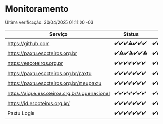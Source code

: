 # Monitoramento

Última verificação: 30/04/2025 01:11:00 -03

|Serviço|Status|Últimas 24h|
|---|---|---|
|https://github.com|<span title="2025-04-23: OK=23">✔️</span><span title="2025-04-24: OK=23">✔️</span><span title="2025-04-25: OK=23">✔️</span><span title="2025-04-26: OK=22, Falhas=1">⚠️</span><span title="2025-04-27: OK=23">✔️</span><span title="2025-04-28: OK=22">✔️</span><span title="2025-04-29: OK=3">✔️</span>|<span title="29/04/2025 01:11:00 -03 : 200">✔️</span><span title="29/04/2025 02:10:00 -03 : 200">✔️</span><span title="29/04/2025 03:14:00 -03 : 200">✔️</span><span title="29/04/2025 04:10:00 -03 : 200">✔️</span><span title="29/04/2025 05:14:00 -03 : 200">✔️</span><span title="29/04/2025 06:10:00 -03 : 200">✔️</span><span title="29/04/2025 07:10:00 -03 : 200">✔️</span><span title="29/04/2025 08:08:00 -03 : 200">✔️</span><span title="29/04/2025 09:18:00 -03 : 200">✔️</span><span title="29/04/2025 10:25:00 -03 : 200">✔️</span><span title="29/04/2025 11:09:00 -03 : 200">✔️</span><span title="29/04/2025 12:09:00 -03 : 200">✔️</span><span title="29/04/2025 13:11:00 -03 : 200">✔️</span><span title="29/04/2025 14:08:00 -03 : 200">✔️</span><span title="29/04/2025 15:13:00 -03 : 200">✔️</span><span title="29/04/2025 16:07:00 -03 : 200">✔️</span><span title="29/04/2025 17:10:00 -03 : 200">✔️</span><span title="29/04/2025 18:08:00 -03 : 200">✔️</span><span title="29/04/2025 19:08:00 -03 : 200">✔️</span><span title="29/04/2025 20:08:00 -03 : 200">✔️</span><span title="29/04/2025 21:46:00 -03 : 200">✔️</span><span title="29/04/2025 23:23:00 -03 : 200">✔️</span><span title="30/04/2025 00:31:00 -03 : 200">✔️</span><span title="30/04/2025 01:11:00 -03 : 200">✔️</span>|
|https://paxtu.escoteiros.org.br|<span title="2025-04-23: OK=23">✔️</span><span title="2025-04-24: OK=22, Falhas=1">⚠️</span><span title="2025-04-25: OK=23">✔️</span><span title="2025-04-26: OK=22, Falhas=1">⚠️</span><span title="2025-04-27: OK=23">✔️</span><span title="2025-04-28: OK=22">✔️</span><span title="2025-04-29: OK=2, Falhas=1">⚠️</span>|<span title="29/04/2025 01:11:00 -03 : 200">✔️</span><span title="29/04/2025 02:10:00 -03 : 200">✔️</span><span title="29/04/2025 03:14:00 -03 : 200">✔️</span><span title="29/04/2025 04:10:00 -03 : 200">✔️</span><span title="29/04/2025 05:14:00 -03 : 200">✔️</span><span title="29/04/2025 06:10:00 -03 : 200">✔️</span><span title="29/04/2025 07:10:00 -03 : 200">✔️</span><span title="29/04/2025 08:08:00 -03 : 200">✔️</span><span title="29/04/2025 09:18:00 -03 : 200">✔️</span><span title="29/04/2025 10:25:00 -03 : 200">✔️</span><span title="29/04/2025 11:09:00 -03 : 200">✔️</span><span title="29/04/2025 12:09:00 -03 : 200">✔️</span><span title="29/04/2025 13:11:00 -03 : 200">✔️</span><span title="29/04/2025 14:08:00 -03 : 200">✔️</span><span title="29/04/2025 15:13:00 -03 : 200">✔️</span><span title="29/04/2025 16:07:00 -03 : 200">✔️</span><span title="29/04/2025 17:10:00 -03 : 200">✔️</span><span title="29/04/2025 18:08:00 -03 : 200">✔️</span><span title="29/04/2025 19:08:00 -03 : 200">✔️</span><span title="29/04/2025 20:08:00 -03 : 403">❌</span><span title="29/04/2025 21:46:00 -03 : 403">❌</span><span title="29/04/2025 23:23:00 -03 : 403">❌</span><span title="30/04/2025 00:31:00 -03 : 403">❌</span><span title="30/04/2025 01:11:00 -03 : 403">❌</span>|
|https://escoteiros.org.br|<span title="2025-04-23: OK=23">✔️</span><span title="2025-04-24: OK=23">✔️</span><span title="2025-04-25: OK=23">✔️</span><span title="2025-04-26: OK=23">✔️</span><span title="2025-04-27: OK=23">✔️</span><span title="2025-04-28: OK=22">✔️</span><span title="2025-04-29: OK=3">✔️</span>|<span title="29/04/2025 01:11:00 -03 : 200">✔️</span><span title="29/04/2025 02:10:00 -03 : 200">✔️</span><span title="29/04/2025 03:14:00 -03 : 200">✔️</span><span title="29/04/2025 04:10:00 -03 : 200">✔️</span><span title="29/04/2025 05:14:00 -03 : 200">✔️</span><span title="29/04/2025 06:10:00 -03 : 200">✔️</span><span title="29/04/2025 07:10:00 -03 : 200">✔️</span><span title="29/04/2025 08:08:00 -03 : 200">✔️</span><span title="29/04/2025 09:18:00 -03 : 200">✔️</span><span title="29/04/2025 10:25:00 -03 : 200">✔️</span><span title="29/04/2025 11:09:00 -03 : 200">✔️</span><span title="29/04/2025 12:09:00 -03 : 200">✔️</span><span title="29/04/2025 13:11:00 -03 : 200">✔️</span><span title="29/04/2025 14:08:00 -03 : 200">✔️</span><span title="29/04/2025 15:13:00 -03 : 200">✔️</span><span title="29/04/2025 16:07:00 -03 : 200">✔️</span><span title="29/04/2025 17:10:00 -03 : 200">✔️</span><span title="29/04/2025 18:08:00 -03 : 200">✔️</span><span title="29/04/2025 19:08:00 -03 : 200">✔️</span><span title="29/04/2025 20:08:00 -03 : 403">❌</span><span title="29/04/2025 21:46:00 -03 : 403">❌</span><span title="29/04/2025 23:23:00 -03 : 403">❌</span><span title="30/04/2025 00:31:00 -03 : 403">❌</span><span title="30/04/2025 01:11:00 -03 : 403">❌</span>|
|https://paxtu.escoteiros.org.br/paxtu|<span title="2025-04-23: OK=23">✔️</span><span title="2025-04-24: OK=23">✔️</span><span title="2025-04-25: OK=23">✔️</span><span title="2025-04-26: OK=23">✔️</span><span title="2025-04-27: OK=23">✔️</span><span title="2025-04-28: OK=22">✔️</span><span title="2025-04-29: OK=3">✔️</span>|<span title="29/04/2025 01:11:00 -03 : 200">✔️</span><span title="29/04/2025 02:10:00 -03 : 200">✔️</span><span title="29/04/2025 03:14:00 -03 : 200">✔️</span><span title="29/04/2025 04:10:00 -03 : 200">✔️</span><span title="29/04/2025 05:14:00 -03 : 200">✔️</span><span title="29/04/2025 06:10:00 -03 : 200">✔️</span><span title="29/04/2025 07:10:00 -03 : 200">✔️</span><span title="29/04/2025 08:08:00 -03 : 200">✔️</span><span title="29/04/2025 09:18:00 -03 : 200">✔️</span><span title="29/04/2025 10:25:00 -03 : 200">✔️</span><span title="29/04/2025 11:09:00 -03 : 200">✔️</span><span title="29/04/2025 12:09:00 -03 : 200">✔️</span><span title="29/04/2025 13:11:00 -03 : 200">✔️</span><span title="29/04/2025 14:08:00 -03 : 200">✔️</span><span title="29/04/2025 15:13:00 -03 : 200">✔️</span><span title="29/04/2025 16:07:00 -03 : 200">✔️</span><span title="29/04/2025 17:10:00 -03 : 200">✔️</span><span title="29/04/2025 18:08:00 -03 : 200">✔️</span><span title="29/04/2025 19:08:00 -03 : 200">✔️</span><span title="29/04/2025 20:08:00 -03 : 403">❌</span><span title="29/04/2025 21:46:00 -03 : 403">❌</span><span title="29/04/2025 23:23:00 -03 : 403">❌</span><span title="30/04/2025 00:31:00 -03 : 403">❌</span><span title="30/04/2025 01:11:00 -03 : 403">❌</span>|
|https://paxtu.escoteiros.org.br/meupaxtu|<span title="2025-04-23: OK=23">✔️</span><span title="2025-04-24: OK=23">✔️</span><span title="2025-04-25: OK=23">✔️</span><span title="2025-04-26: OK=23">✔️</span><span title="2025-04-27: OK=23">✔️</span><span title="2025-04-28: OK=22">✔️</span><span title="2025-04-29: OK=3">✔️</span>|<span title="29/04/2025 01:11:00 -03 : 200">✔️</span><span title="29/04/2025 02:10:00 -03 : 200">✔️</span><span title="29/04/2025 03:14:00 -03 : 200">✔️</span><span title="29/04/2025 04:10:00 -03 : 200">✔️</span><span title="29/04/2025 05:14:00 -03 : 200">✔️</span><span title="29/04/2025 06:10:00 -03 : 200">✔️</span><span title="29/04/2025 07:10:00 -03 : 200">✔️</span><span title="29/04/2025 08:08:00 -03 : 200">✔️</span><span title="29/04/2025 09:18:00 -03 : 200">✔️</span><span title="29/04/2025 10:25:00 -03 : 200">✔️</span><span title="29/04/2025 11:09:00 -03 : 200">✔️</span><span title="29/04/2025 12:09:00 -03 : 200">✔️</span><span title="29/04/2025 13:11:00 -03 : 200">✔️</span><span title="29/04/2025 14:08:00 -03 : 200">✔️</span><span title="29/04/2025 15:13:00 -03 : 200">✔️</span><span title="29/04/2025 16:07:00 -03 : 200">✔️</span><span title="29/04/2025 17:10:00 -03 : 200">✔️</span><span title="29/04/2025 18:08:00 -03 : 200">✔️</span><span title="29/04/2025 19:08:00 -03 : 200">✔️</span><span title="29/04/2025 20:08:00 -03 : 403">❌</span><span title="29/04/2025 21:46:00 -03 : 403">❌</span><span title="29/04/2025 23:23:00 -03 : 403">❌</span><span title="30/04/2025 00:31:00 -03 : 403">❌</span><span title="30/04/2025 01:11:00 -03 : 403">❌</span>|
|https://sigue.escoteiros.org.br/siguenacional|<span title="2025-04-23: OK=23">✔️</span><span title="2025-04-24: OK=23">✔️</span><span title="2025-04-25: OK=23">✔️</span><span title="2025-04-26: OK=23">✔️</span><span title="2025-04-27: OK=23">✔️</span><span title="2025-04-28: OK=22">✔️</span><span title="2025-04-29: OK=3">✔️</span>|<span title="29/04/2025 01:11:00 -03 : 200">✔️</span><span title="29/04/2025 02:10:00 -03 : 200">✔️</span><span title="29/04/2025 03:14:00 -03 : 200">✔️</span><span title="29/04/2025 04:10:00 -03 : 200">✔️</span><span title="29/04/2025 05:14:00 -03 : 200">✔️</span><span title="29/04/2025 06:10:00 -03 : 200">✔️</span><span title="29/04/2025 07:10:00 -03 : 200">✔️</span><span title="29/04/2025 08:08:00 -03 : 200">✔️</span><span title="29/04/2025 09:18:00 -03 : 200">✔️</span><span title="29/04/2025 10:25:00 -03 : 200">✔️</span><span title="29/04/2025 11:09:00 -03 : 200">✔️</span><span title="29/04/2025 12:09:00 -03 : 200">✔️</span><span title="29/04/2025 13:11:00 -03 : 200">✔️</span><span title="29/04/2025 14:08:00 -03 : 200">✔️</span><span title="29/04/2025 15:13:00 -03 : 200">✔️</span><span title="29/04/2025 16:07:00 -03 : 200">✔️</span><span title="29/04/2025 17:10:00 -03 : 200">✔️</span><span title="29/04/2025 18:08:00 -03 : 200">✔️</span><span title="29/04/2025 19:08:00 -03 : 200">✔️</span><span title="29/04/2025 20:08:00 -03 : 200">✔️</span><span title="29/04/2025 21:46:00 -03 : 200">✔️</span><span title="29/04/2025 23:23:00 -03 : 200">✔️</span><span title="30/04/2025 00:31:00 -03 : 200">✔️</span><span title="30/04/2025 01:11:00 -03 : 200">✔️</span>|
|https://id.escoteiros.org.br/|<span title="2025-04-23: OK=23">✔️</span><span title="2025-04-24: OK=23">✔️</span><span title="2025-04-25: OK=23">✔️</span><span title="2025-04-26: OK=23">✔️</span><span title="2025-04-27: OK=23">✔️</span><span title="2025-04-28: OK=22">✔️</span><span title="2025-04-29: OK=3">✔️</span>|<span title="29/04/2025 01:11:00 -03 : 200">✔️</span><span title="29/04/2025 02:10:00 -03 : 200">✔️</span><span title="29/04/2025 03:14:00 -03 : 200">✔️</span><span title="29/04/2025 04:10:00 -03 : 200">✔️</span><span title="29/04/2025 05:14:00 -03 : 200">✔️</span><span title="29/04/2025 06:10:00 -03 : 200">✔️</span><span title="29/04/2025 07:10:00 -03 : 200">✔️</span><span title="29/04/2025 08:08:00 -03 : 200">✔️</span><span title="29/04/2025 09:18:00 -03 : 200">✔️</span><span title="29/04/2025 10:25:00 -03 : 200">✔️</span><span title="29/04/2025 11:09:00 -03 : 200">✔️</span><span title="29/04/2025 12:09:00 -03 : 200">✔️</span><span title="29/04/2025 13:11:00 -03 : 200">✔️</span><span title="29/04/2025 14:08:00 -03 : 200">✔️</span><span title="29/04/2025 15:13:00 -03 : 200">✔️</span><span title="29/04/2025 16:07:00 -03 : 200">✔️</span><span title="29/04/2025 17:10:00 -03 : 200">✔️</span><span title="29/04/2025 18:08:00 -03 : 200">✔️</span><span title="29/04/2025 19:08:00 -03 : 200">✔️</span><span title="29/04/2025 20:08:00 -03 : 403">❌</span><span title="29/04/2025 21:46:00 -03 : 403">❌</span><span title="29/04/2025 23:23:00 -03 : 403">❌</span><span title="30/04/2025 00:31:00 -03 : 403">❌</span><span title="30/04/2025 01:11:00 -03 : 403">❌</span>|
|Paxtu Login|<span title="2025-04-23: OK=23">✔️</span><span title="2025-04-24: OK=23">✔️</span><span title="2025-04-25: OK=23">✔️</span><span title="2025-04-26: OK=23">✔️</span><span title="2025-04-27: OK=23">✔️</span><span title="2025-04-28: OK=22">✔️</span><span title="2025-04-29: OK=3">✔️</span>|<span title="29/04/2025 01:11:00 -03 : 200">✔️</span><span title="29/04/2025 02:10:00 -03 : 200">✔️</span><span title="29/04/2025 03:14:00 -03 : 200">✔️</span><span title="29/04/2025 04:10:00 -03 : 200">✔️</span><span title="29/04/2025 05:14:00 -03 : 200">✔️</span><span title="29/04/2025 06:10:00 -03 : 200">✔️</span><span title="29/04/2025 07:10:00 -03 : 200">✔️</span><span title="29/04/2025 08:08:00 -03 : 200">✔️</span><span title="29/04/2025 09:18:00 -03 : 200">✔️</span><span title="29/04/2025 10:25:00 -03 : 200">✔️</span><span title="29/04/2025 11:09:00 -03 : 200">✔️</span><span title="29/04/2025 12:09:00 -03 : 200">✔️</span><span title="29/04/2025 13:11:00 -03 : 200">✔️</span><span title="29/04/2025 14:08:00 -03 : 200">✔️</span><span title="29/04/2025 15:13:00 -03 : 200">✔️</span><span title="29/04/2025 16:07:00 -03 : 200">✔️</span><span title="29/04/2025 17:10:00 -03 : 200">✔️</span><span title="29/04/2025 18:08:00 -03 : 200">✔️</span><span title="29/04/2025 19:08:00 -03 : 200">✔️</span><span title="29/04/2025 20:08:00 -03 : 200">✔️</span><span title="29/04/2025 21:46:00 -03 : 200">✔️</span><span title="29/04/2025 23:23:00 -03 : 200">✔️</span><span title="30/04/2025 00:31:00 -03 : 200">✔️</span><span title="30/04/2025 01:11:00 -03 : 200">✔️</span>|
